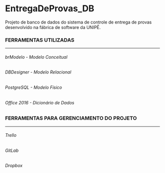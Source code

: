 # EntregaDeProvas_DB
Projeto de banco de dados do sistema de controle de entrega de provas desenvolvido na fábrica de software da UNIPÊ.

### FERRAMENTAS UTILIZADAS
----------------------------------------------------
###### brModelo			- Modelo Conceitual
###### DBDesigner		- Modelo Relacional
###### PostgreSQL		- Modelo Físico
###### Office 2016		- Dicionário de Dados


### FERRAMENTAS PARA GERENCIAMENTO DO PROJETO
----------------------------------------------------
###### Trello
###### GitLab
###### Dropbox